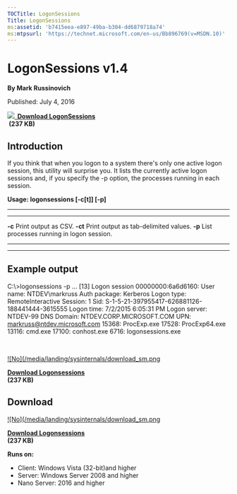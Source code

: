 ```yaml
--- 
TOCTitle: LogonSessions
Title: LogonSessions
ms:assetid: 'b7415eea-e897-49ba-b304-dd6879718a74'
ms:mtpsurl: 'https://technet.microsoft.com/en-us/Bb896769(v=MSDN.10)'
---
```


LogonSessions v1.4
==================

**By Mark Russinovich**

Published: July 4, 2016

**[![](/media/landing/sysinternals/download_sm.png)
 Download
LogonSessions](https://download.sysinternals.com/files/logonsessions.zip)  
 (237 KB)**


## Introduction

If you think that when you logon to a system there's only one active
logon session, this utility will surprise you. It lists the currently
active logon sessions and, if you specify the -p option, the processes
running in each session.

**Usage: logonsessions \[-c\[t\]\] \[-p\]**

 
--------- 
------------------------------------------
  **-c**    Print output as CSV.
  **-ct**   Print output as tab-delimited values.
  **-p**    List processes running in logon session.
 
--------- 
------------------------------------------

  

## Example output


C:\\&gt;logonsessions -p … \[13\] Logon session 00000000:6a6d6160: User
name: NTDEV\\markruss Auth package: Kerberos Logon type:
RemoteInteractive Session: 1 Sid:
S-1-5-21-397955417-626881126-188441444-3615555 Logon time: 7/2/2015
6:05:31 PM Logon server: NTDEV-99 DNS Domain: NTDEV.CORP.MICROSOFT.COM
UPN: markruss@ntdev.microsoft.com 15368: ProcExp.exe 17528:
ProcExp64.exe 13116: cmd.exe 17100: conhost.exe 6716: logonsessions.exe

 

[![No](/media/landing/sysinternals/download_sm.png
](https://download.sysinternals.com/files/logonsessions.zip)

[**Download Logonsessions**  
](https://download.sysinternals.com/files/logonsessions.zip)**(237 KB)**

  

<div class="RightAdRail">

<div>


## Download

  

[![No](/media/landing/sysinternals/download_sm.png
](https://download.sysinternals.com/files/logonsessions.zip)

[**Download Logonsessions**  
](https://download.sysinternals.com/files/logonsessions.zip)**(237 KB)**

**Runs on:**

-   Client: Windows Vista (32-bit)and higher
-   Server: Windows Server 2008 and higher
-   Nano Server: 2016 and higher



